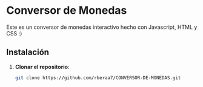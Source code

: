 # Conversor de Monedas

Este es un conversor de monedas interactivo hecho con Javascript, HTML y CSS :)

## Instalación

1. **Clonar el repositorio**:
   ```bash
   git clone https://github.com/rberaa7/CONVERSOR-DE-MONEDAS.git
